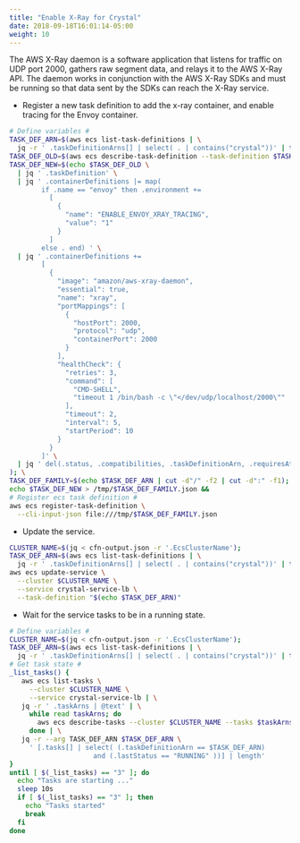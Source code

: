 ```yaml
---
title: "Enable X-Ray for Crystal"
date: 2018-09-18T16:01:14-05:00
weight: 10
---
```


The AWS X-Ray daemon is a software application that listens for traffic on UDP port 2000, gathers raw segment data, and relays it to the AWS X-Ray API. The daemon works in conjunction with the AWS X-Ray SDKs and must be running so that data sent by the SDKs can reach the X-Ray service.

* Register a new task definition to add the x-ray container, and enable tracing for the Envoy container.

```bash
# Define variables #
TASK_DEF_ARN=$(aws ecs list-task-definitions | \
  jq -r ' .taskDefinitionArns[] | select( . | contains("crystal"))' | tail -1)
TASK_DEF_OLD=$(aws ecs describe-task-definition --task-definition $TASK_DEF_ARN);
TASK_DEF_NEW=$(echo $TASK_DEF_OLD \
  | jq ' .taskDefinition' \
  | jq ' .containerDefinitions |= map(
        if .name == "envoy" then .environment +=
          [
            {
              "name": "ENABLE_ENVOY_XRAY_TRACING",
              "value": "1"
            }
          ]
        else . end) ' \
  | jq ' .containerDefinitions +=
        [
          {
            "image": "amazon/aws-xray-daemon",
            "essential": true,
            "name": "xray",
            "portMappings": [
              {
                "hostPort": 2000,
                "protocol": "udp",
                "containerPort": 2000
              }
            ],
            "healthCheck": {
              "retries": 3,
              "command": [
                "CMD-SHELL",
                "timeout 1 /bin/bash -c \"</dev/udp/localhost/2000\""
              ],
              "timeout": 2,
              "interval": 5,
              "startPeriod": 10
            }
          }
        ]' \
  | jq ' del(.status, .compatibilities, .taskDefinitionArn, .requiresAttributes, .revision, .registeredAt, .registeredBy) '
); \
TASK_DEF_FAMILY=$(echo $TASK_DEF_ARN | cut -d"/" -f2 | cut -d":" -f1);
echo $TASK_DEF_NEW > /tmp/$TASK_DEF_FAMILY.json &&
# Register ecs task definition #
aws ecs register-task-definition \
  --cli-input-json file:///tmp/$TASK_DEF_FAMILY.json
```

* Update the service.

```bash
CLUSTER_NAME=$(jq < cfn-output.json -r '.EcsClusterName');
TASK_DEF_ARN=$(aws ecs list-task-definitions | \
  jq -r ' .taskDefinitionArns[] | select( . | contains("crystal"))' | tail -1)
aws ecs update-service \
  --cluster $CLUSTER_NAME \
  --service crystal-service-lb \
  --task-definition "$(echo $TASK_DEF_ARN)"
```

* Wait for the service tasks to be in a running state.

```bash
# Define variables #
CLUSTER_NAME=$(jq < cfn-output.json -r '.EcsClusterName');
TASK_DEF_ARN=$(aws ecs list-task-definitions | \
  jq -r ' .taskDefinitionArns[] | select( . | contains("crystal"))' | tail -1);
# Get task state #
_list_tasks() {
   aws ecs list-tasks \
     --cluster $CLUSTER_NAME \
     --service crystal-service-lb | \
   jq -r ' .taskArns | @text' | \
     while read taskArns; do
       aws ecs describe-tasks --cluster $CLUSTER_NAME --tasks $taskArns;
     done | \
   jq -r --arg TASK_DEF_ARN $TASK_DEF_ARN \
     ' [.tasks[] | select( (.taskDefinitionArn == $TASK_DEF_ARN)
                     and (.lastStatus == "RUNNING" ))] | length'
}
until [ $(_list_tasks) == "3" ]; do
  echo "Tasks are starting ..."
  sleep 10s
  if [ $(_list_tasks) == "3" ]; then
    echo "Tasks started"
    break
  fi
done
```
